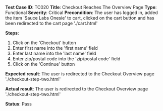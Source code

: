 **Test Case ID**: TC020
**Title**: Checkout Reaches The Overview Page
**Type**: Functional
**Severity**: Critical
**Precondition**: The user has logged in, added the item 'Sauce Labs Onesie' to cart, clicked on the cart button and has been redirected to the cart page './cart.html'

**Steps**:
1. Click on the 'Checkout' button
2. Enter first name into the 'first name' field
3. Enter last name into the 'last name' field
4. Enter zip/postal code into the 'zip/postal code' field
5. Click on the 'Continue' button

**Expected result**: The user is redirected to the Checkout Overview page './checkout-step-two.html'

**Actual result**: The user is redirected to the Checkout Overview page './checkout-step-two.html'

**Status**: Pass